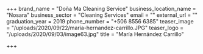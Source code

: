 +++
brand_name = "Doña Ma Cleaning Service"
business_location_name = "Nosara"
business_sector = "Cleaning Services"
email = ""
external_url = ""
graduation_year = 2019
phone_number = "+506 8556 6385"
teaser_image = "/uploads/2020/09/22/maria-hernandez-carrillo.JPG"
teaser_logo = "/uploads/2020/09/03/image63.jpg"
title = "María Hernández Carrillo"

+++
